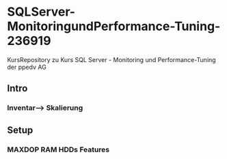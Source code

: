 # SQLServer-MonitoringundPerformance-Tuning-236919
KursRepository zu Kurs SQL Server - Monitoring und Performance-Tuning  der ppedv AG


## Intro
### Inventar--> Skalierung

## Setup
### MAXDOP RAM HDDs Features
